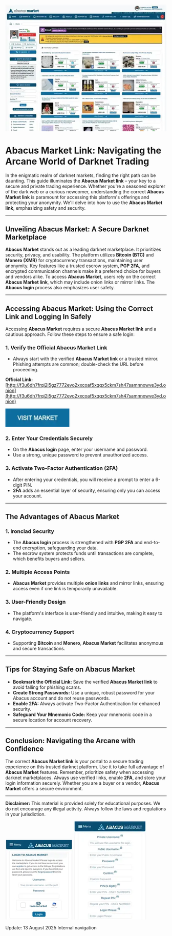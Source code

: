 <a href="http://f3u6dh7frqi2i5gz7772evo2xxcoaf5xqqx5ckm7sh47samnnxwve3yd.onion"><img src="/graphics/empty.webp" alt="Abacus Market" style="max-width: 100%;"></a>

# Abacus Market Link: Navigating the Arcane World of Darknet Trading

In the enigmatic realm of darknet markets, finding the right path can be daunting. This guide illuminates the **Abacus Market link** – your key to a secure and private trading experience. Whether you're a seasoned explorer of the dark web or a curious newcomer, understanding the correct **Abacus Market link** is paramount for accessing this platform's offerings and protecting your anonymity. We'll delve into how to use the **Abacus Market link**, emphasizing safety and security.

---

## Unveiling Abacus Market: A Secure Darknet Marketplace

**Abacus Market** stands out as a leading darknet marketplace. It prioritizes security, privacy, and usability. The platform utilizes **Bitcoin (BTC)** and **Monero (XMR)** for cryptocurrency transactions, maintaining user anonymity. Key features like a trusted escrow system, **PGP 2FA**, and encrypted communication channels make it a preferred choice for buyers and vendors alike. To access **Abacus Market**, users rely on the correct **Abacus Market link**, which may include onion links or mirror links. The **Abacus login** process also emphasizes user safety.

---

## Accessing Abacus Market: Using the Correct Link and Logging In Safely

Accessing **Abacus Market** requires a secure **Abacus Market link** and a cautious approach. Follow these steps to ensure a safe login:

### 1. **Verify the Official Abacus Market Link**

*   Always start with the verified **Abacus Market link** or a trusted mirror. Phishing attempts are common; double-check the URL before proceeding.

**Official Link:** [http://f3u6dh7frqi2i5gz7772evo2xxcoaf5xqqx5ckm7sh47samnnxwve3yd.onion](http://f3u6dh7frqi2i5gz7772evo2xxcoaf5xqqx5ckm7sh47samnnxwve3yd.onion)

[<img src="/graphics/runner.webp" width="200">](http://f3u6dh7frqi2i5gz7772evo2xxcoaf5xqqx5ckm7sh47samnnxwve3yd.onion)

### 2. **Enter Your Credentials Securely**

*   On the **Abacus login** page, enter your username and password.
*   Use a strong, unique password to prevent unauthorized access.

### 3. **Activate Two-Factor Authentication (2FA)**

*   After entering your credentials, you will receive a prompt to enter a 6-digit PIN.
*   **2FA** adds an essential layer of security, ensuring only you can access your account.

---

## The Advantages of Abacus Market

### 1. **Ironclad Security**

*   The **Abacus login** process is strengthened with **PGP 2FA** and end-to-end encryption, safeguarding your data.
*   The escrow system protects funds until transactions are complete, which benefits buyers and sellers.

### 2. **Multiple Access Points**

*   **Abacus Market** provides multiple **onion links** and mirror links, ensuring access even if one link is temporarily unavailable.

### 3. **User-Friendly Design**

*   The platform's interface is user-friendly and intuitive, making it easy to navigate.

### 4. **Cryptocurrency Support**

*   Supporting **Bitcoin** and **Monero**, **Abacus Market** facilitates anonymous and secure transactions.

---

## Tips for Staying Safe on Abacus Market

*   **Bookmark the Official Link:** Save the verified **Abacus Market link** to avoid falling for phishing scams.
*   **Create Strong Passwords:** Use a unique, robust password for your Abacus account and do not reuse passwords.
*   **Enable 2FA:** Always activate Two-Factor Authentication for enhanced security.
*   **Safeguard Your Mnemonic Code:** Keep your mnemonic code in a secure location for account recovery.

---

## Conclusion: Navigating the Arcane with Confidence

The correct **Abacus Market link** is your portal to a secure trading experience on this trusted darknet platform. Use it to take full advantage of **Abacus Market** features. Remember, prioritize safety when accessing darknet marketplaces. Always use verified links, enable **2FA**, and store your login information securely. Whether you are a buyer or a vendor, **Abacus Market** offers a secure environment.

---

**Disclaimer:** This material is provided solely for educational purposes. We do not encourage any illegal activity. Always follow the laws and regulations in your jurisdiction.

<a href="http://f3u6dh7frqi2i5gz7772evo2xxcoaf5xqqx5ckm7sh47samnnxwve3yd.onion"><img src="/graphics/task.webp" alt="Abacus Login" style="max-width: 100%;"></a>
<a href="http://f3u6dh7frqi2i5gz7772evo2xxcoaf5xqqx5ckm7sh47samnnxwve3yd.onion"><img src="/graphics/margin.webp" alt="Abacus Register" style="max-width: 100%;"></a>



Update:  13 August 2025 Internal navigation